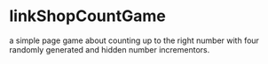 # linkShopCountGame
a simple page game about counting up to the right number with four randomly generated and hidden number incrementors.
